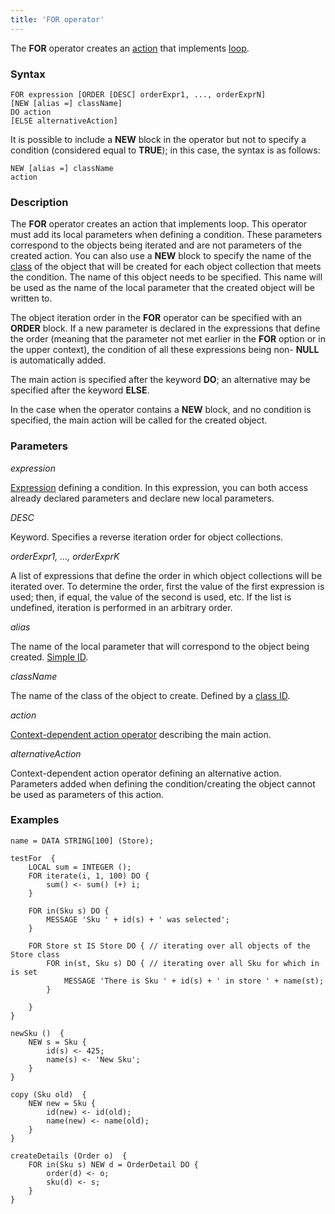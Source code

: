```yaml
---
title: 'FOR operator'
---
```


The **FOR** operator creates an [action](Actions.md) that implements [loop](Loop_FOR_.md).

### Syntax

    FOR expression [ORDER [DESC] orderExpr1, ..., orderExprN]
    [NEW [alias =] className]
    DO action
    [ELSE alternativeAction]

It is possible to include a **NEW** block in the operator but not to specify a condition (considered equal to **TRUE**); in this case, the syntax is as follows:

    NEW [alias =] className
    action

### Description

The **FOR** operator creates an action that implements loop. This operator must add its local parameters when defining a condition. These parameters correspond to the objects being iterated and are not parameters of the created action. You can also use a **NEW** block to specify the name of the [class](Classes.md) of the object that will be created for each object collection that meets the condition. The name of this object needs to be specified. This name will be used as the name of the local parameter that the created object will be written to.

The object iteration order in the **FOR** operator can be specified with an **ORDER** block. If a new parameter is declared in the expressions that define the order (meaning that the parameter not met earlier in the **FOR** option or in the upper context), the condition of all these expressions being non- **NULL** is automatically added.

The main action is specified after the keyword **DO**; an alternative may be specified after the keyword **ELSE**.

In the case when the operator contains a **NEW** block, and no condition is specified, the main action will be called for the created object.

### Parameters

*expression*

[Expression](Expression.md) defining a condition. In this expression, you can both access already declared parameters and declare new local parameters.

*DESC*

Keyword. Specifies a reverse iteration order for object collections. 

*orderExpr1, ..., orderExprK*

A list of expressions that define the order in which object collections will be iterated over. To determine the order, first the value of the first expression is used; then, if equal, the value of the second is used, etc. If the list is undefined, iteration is performed in an arbitrary order.

*alias*

The name of the local parameter that will correspond to the object being created. [Simple ID](IDs.md#id-broken).

*className*

The name of the class of the object to create. Defined by a [class ID](IDs.md#classid-broken).

*action*

[Context-dependent action operator](Action_operator.md#contextdependent) describing the main action.

*alternativeAction*

Context-dependent action operator defining an alternative action. Parameters added when defining the condition/creating the object cannot be used as parameters of this action.

### Examples


```lsf
name = DATA STRING[100] (Store);

testFor  {
    LOCAL sum = INTEGER ();
    FOR iterate(i, 1, 100) DO {
        sum() <- sum() (+) i;
    }

    FOR in(Sku s) DO {
        MESSAGE 'Sku ' + id(s) + ' was selected';
    }

    FOR Store st IS Store DO { // iterating over all objects of the Store class
        FOR in(st, Sku s) DO { // iterating over all Sku for which in is set
            MESSAGE 'There is Sku ' + id(s) + ' in store ' + name(st);
        }

    }
}

newSku ()  {
    NEW s = Sku {
        id(s) <- 425;
        name(s) <- 'New Sku';
    }
}

copy (Sku old)  {
    NEW new = Sku {
        id(new) <- id(old);
        name(new) <- name(old);
    }
}

createDetails (Order o)  {
    FOR in(Sku s) NEW d = OrderDetail DO {
        order(d) <- o;
        sku(d) <- s;
    }
}
```

  
